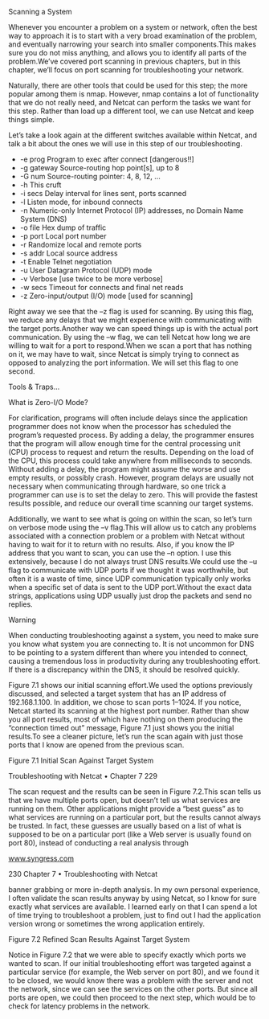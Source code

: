 Scanning a System 

Whenever you encounter a problem on a system or network, often the best way to approach it is to start with a very broad examination of the problem, and eventually narrowing your search into smaller components.This makes sure you do not miss anything, and allows you to identify all parts of the problem.We’ve covered port scanning in previous chapters, but in this chapter, we’ll focus on port scanning for troubleshooting your network. 

Naturally, there are other tools that could be used for this step; the more popular among them is nmap. However, nmap contains a lot of functionality that we do not really need, and Netcat can perform the tasks we want for this step. Rather than load up a different tool, we can use Netcat and keep things simple. 

Let’s take a look again at the different switches available within Netcat, and talk a bit about the ones we will use in this step of our troubleshooting. 

- -e prog Program to exec after connect [dangerous!!] 
- -g gateway Source-routing hop point[s], up to 8 
- -G num Source-routing pointer: 4, 8, 12, ... 
- -h This cruft 
- -i secs Delay interval for lines sent, ports scanned 
- -l Listen mode, for inbound connects 
- -n Numeric-only Internet Protocol (IP) addresses, no Domain Name System (DNS) 
- -o file Hex dump of traffic 
- -p port Local port number 
- -r Randomize local and remote ports 
- -s addr Local source address 
- -t Enable Telnet negotiation 
- -u User Datagram Protocol (UDP) mode 
- -v Verbose [use twice to be more verbose] 
- -w secs Timeout for connects and final net reads 
- -z Zero-input/output (I/O) mode [used for scanning] 



Right away we see that the –z flag is used for scanning. By using this flag,
 we reduce any delays that we might experience with communicating with the target ports.Another way we can speed things up is with the actual port communication. By using the –w flag, we can tell Netcat how long we are willing to wait for a port to respond.When we scan a port that has nothing on it, we may have to wait, since Netcat is simply trying to connect as opposed to analyzing the port information. We will set this flag to one second. 



Tools & Traps... 

What is Zero-I/O Mode? 

For clarification, programs will often include delays since the application programmer does not know when the processor has scheduled the program’s requested process. By adding a delay, the programmer ensures that the program will allow enough time for the central processing unit (CPU) process to request and return the results. Depending on the load of the CPU, this process could take anywhere from milliseconds to seconds. Without adding a delay, the program might assume the worse and use empty results, or possibly crash. However, program delays are usually not necessary when communicating through hardware, so one trick a programmer can use is to set the delay to zero. This will provide the fastest results possible, and reduce our overall time scanning our target systems. 

Additionally, we want to see what is going on within the scan, so let’s turn on
verbose mode using the –v flag.This will allow us to catch any problems associated
with a connection problem or a problem with Netcat without having to wait for it
to return with no results. Also, if you know the IP address that you want to scan,
you can use the –n option. I use this extensively, because I do not always trust DNS
results.We could use the –u flag to communicate with UDP ports if we thought it
was worthwhile, but often it is a waste of time, since UDP communication typically
only works when a specific set of data is sent to the UDP port.Without the exact
data strings, applications using UDP usually just drop the packets and send no replies.



Warning 

When conducting troubleshooting against a system, you need to make sure you know what system you are connecting to. It is not uncommon for DNS to be pointing to a system different than where you intended to connect, causing a tremendous loss in productivity during any troubleshooting effort. If there is a discrepancy within the DNS, it should be resolved quickly. 

Figure 7.1 shows our initial scanning effort.We used the options previously discussed, and selected a target system that has an IP address of 192.168.1.100.
 In addition, we chose to scan ports 1–1024. If you notice, Netcat started its scanning at the highest port number. Rather than show you all port results, most of which have nothing on them producing the “connection timed out” message, Figure 7.1 just shows you the initial results.To see a cleaner picture, let’s run the scan again with just those ports that I know are opened from the previous scan. 

Figure 7.1 Initial Scan Against Target System 

Troubleshooting with Netcat • Chapter 7 229 

The scan request and the results can be seen in Figure 7.2.This scan tells us that we have multiple ports open, but doesn’t tell us what services are running on them. Other applications might provide a “best guess” as to what services are running on a particular port, but the results cannot always be trusted. In fact, these guesses are usually based on a list of what is supposed to be on a particular port (like a Web server is usually found on port 80), instead of conducting a real analysis through 

www.syngress.com 

230 Chapter 7 • Troubleshooting with Netcat 

banner grabbing or more in-depth analysis. In my own personal experience, I often validate the scan results anyway by using Netcat, so I know for sure exactly what services are available. I learned early on that I can spend a lot of time trying to troubleshoot a problem, just to find out I had the application version wrong or sometimes the wrong application entirely. 

Figure 7.2 Refined Scan Results Against Target System 

Notice in Figure 7.2 that we were able to specify exactly which ports we wanted to scan. If our initial troubleshooting effort was targeted against a particular service (for example, the Web server on port 80), and we found it to be closed, we would know there was a problem with the server and not the network, since we can see the services on the other ports. But since all ports are open, we could then proceed to the next step, which would be to check for latency problems in the network. 




